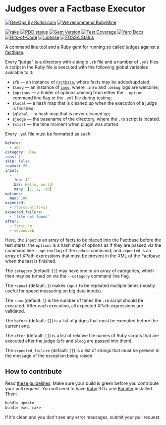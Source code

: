 # Judges over a Factbase Executor

[![DevOps By Rultor.com](https://www.rultor.com/b/yegor256/judges)](https://www.rultor.com/p/yegor256/judges)
[![We recommend RubyMine](https://www.elegantobjects.org/rubymine.svg)](https://www.jetbrains.com/ruby/)

[![rake](https://github.com/yegor256/judges/actions/workflows/rake.yml/badge.svg)](https://github.com/yegor256/judges/actions/workflows/rake.yml)
[![PDD status](https://www.0pdd.com/svg?name=yegor256/judges)](https://www.0pdd.com/p?name=yegor256/judges)
[![Gem Version](https://badge.fury.io/rb/judges.svg)](https://badge.fury.io/rb/judges)
[![Test Coverage](https://img.shields.io/codecov/c/github/yegor256/judges.svg)](https://codecov.io/github/yegor256/judges?branch=master)
[![Yard Docs](https://img.shields.io/badge/yard-docs-blue.svg)](https://rubydoc.info/github/yegor256/judges/master/frames)
[![Hits-of-Code](https://hitsofcode.com/github/yegor256/judges)](https://hitsofcode.com/view/github/yegor256/judges)
[![License](https://img.shields.io/badge/license-MIT-green.svg)](https://github.com/yegor256/judges/blob/master/LICENSE.txt)
[![FOSSA Status](https://app.fossa.com/api/projects/git%2Bgithub.com%2Fyegor256%2Fjudges.svg?type=shield&issueType=license)](https://app.fossa.com/projects/git%2Bgithub.com%2Fyegor256%2Fjudges?ref=badge_shield&issueType=license)

A command line tool and a Ruby gem for running so called judges against a
[factbase](https://github.com/yegor256/factbase).

Every "judge" is a directory with a single `.rb` file and a number
of `.yml` files. A script in the Ruby file is executed with the following
global variables available to it:

* `$fb` — an instance
  of [`Factbase`](https://www.rubydoc.info/gems/factbase/0.0.22/Factbase),
  where facts may be added/updated;
* `$loog` — an instance
  of [`Loog`](https://www.rubydoc.info/gems/loog/0.5.1/Loog),
  where `.info` and `.debug` logs are welcome;
* `$options` — a holder of options coming from either the `--option` command
  line flag or the `.yml` file during testing;
* `$local` — a hash map that is cleaned up when the execution of
  a judge is finished;
* `$global` — a hash map that is never cleaned up;
* `$judge` — the basename of the directory, where the `.rb` script is located.
* `$start` — the time moment when plugin was started

Every `.yml` file must be formatted as such:

```yaml
before:
  - abc
category: slow
runs: 1
skip: false
repeat: 20
input:
  -
    foo: 42
    bar: Hello, world!
    many: [1, 2, -10]
options:
  max: 100
expected:
  - /fb[count(f)=1]
expected_failure:
  - 'file not found'
after:
  - first.rb
  - second.rb
```

Here, the `input` is an array of facts to be placed into the Factbase before
the test starts; the `options` is a hash map of options as if they are passed
via the command line `--option` flag of the `update` command; and `expected` is
an array of XPath expressions that must be present in the XML of the Factbase
when the test is finished.

The `category` (default: `[]`) may have one or an array of categories,
which then may be turned on via the `--category` command line flag.

The `repeat` (default: `1`) makes `input` to be repeated multiple times
(mostly useful for speed measuring on big data inputs).

The `runs` (default: `1`) is the number of times the `.rb` script should
be executed. After each execution, all expected XPath expressions are validated.

The `before` (default: `[]`) is a list of judges that must be executed before
the current one.

The `after` (default: `[]`) is a list of relative file names
of Ruby scripts that are executed after the judge
(`$fb` and `$loog` are passed into them).

The `expected_failure` (default: `[]`) is a list of strings that must
be present in the message of the exception being raised.

## How to contribute

Read
[these guidelines](https://www.yegor256.com/2014/04/15/github-guidelines.html).
Make sure your build is green before you contribute
your pull request. You will need to have
[Ruby](https://www.ruby-lang.org/en/) 3.0+ and
[Bundler](https://bundler.io/) installed. Then:

```bash
bundle update
bundle exec rake
```

If it's clean and you don't see any error messages, submit your pull request.
